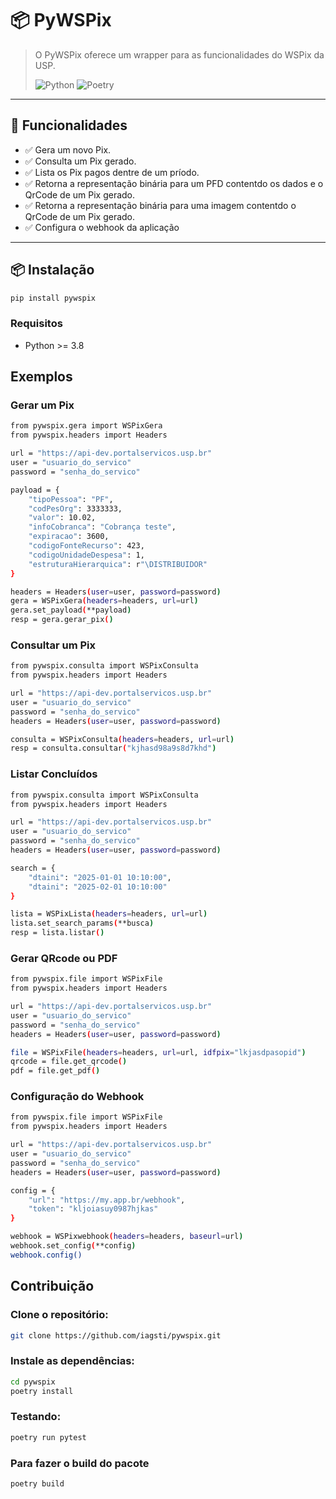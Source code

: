 # 📦 PyWSPix

> O PyWSPix oferece um wrapper para as funcionalidades do WSPix da USP.
> 
> ![Python](https://img.shields.io/badge/python-3.8%2B-blue)
> ![Poetry](https://img.shields.io/badge/poetry-managed-blueviolet)

---

## 🚀 Funcionalidades

- ✅ Gera um novo Pix.
- ✅ Consulta um Pix gerado.
- ✅ Lista os Pix pagos dentre de um príodo.
- ✅ Retorna a representação binária para um PFD contentdo os dados e o QrCode de um Pix gerado.
- ✅ Retorna a representação binária para uma imagem contentdo o QrCode de um Pix gerado.
- ✅ Configura o webhook da aplicação

---

## 📦 Instalação

```bash
pip install pywspix
```

### Requisitos

- Python >= 3.8

## Exemplos

### Gerar um Pix

```bash
from pywspix.gera import WSPixGera
from pywspix.headers import Headers

url = "https://api-dev.portalservicos.usp.br"
user = "usuario_do_servico"
password = "senha_do_servico"

payload = {
    "tipoPessoa": "PF",
    "codPesOrg": 3333333,
    "valor": 10.02,
    "infoCobranca": "Cobrança teste",
    "expiracao": 3600,
    "codigoFonteRecurso": 423,
    "codigoUnidadeDespesa": 1,
    "estruturaHierarquica": r"\DISTRIBUIDOR"
}

headers = Headers(user=user, password=password)
gera = WSPixGera(headers=headers, url=url)
gera.set_payload(**payload)
resp = gera.gerar_pix()
``` 

### Consultar um Pix
```bash
from pywspix.consulta import WSPixConsulta
from pywspix.headers import Headers

url = "https://api-dev.portalservicos.usp.br"
user = "usuario_do_servico"
password = "senha_do_servico"
headers = Headers(user=user, password=password)

consulta = WSPixConsulta(headers=headers, url=url)
resp = consulta.consultar("kjhasd98a9s8d7khd")
``` 
### Listar Concluídos
```bash
from pywspix.consulta import WSPixConsulta
from pywspix.headers import Headers

url = "https://api-dev.portalservicos.usp.br"
user = "usuario_do_servico"
password = "senha_do_servico"
headers = Headers(user=user, password=password)

search = {
    "dtaini": "2025-01-01 10:10:00",
    "dtaini": "2025-02-01 10:10:00"
}

lista = WSPixLista(headers=headers, url=url)
lista.set_search_params(**busca)
resp = lista.listar()
``` 

### Gerar QRcode ou PDF
```bash
from pywspix.file import WSPixFile
from pywspix.headers import Headers

url = "https://api-dev.portalservicos.usp.br"
user = "usuario_do_servico"
password = "senha_do_servico"
headers = Headers(user=user, password=password)

file = WSPixFile(headers=headers, url=url, idfpix="lkjasdpasopid")
qrcode = file.get_qrcode()
pdf = file.get_pdf()
``` 

### Configuração do Webhook
```bash
from pywspix.file import WSPixFile
from pywspix.headers import Headers

url = "https://api-dev.portalservicos.usp.br"
user = "usuario_do_servico"
password = "senha_do_servico"
headers = Headers(user=user, password=password)

config = {
    "url": "https://my.app.br/webhook",
    "token": "kljoiasuy0987hjkas"
}

webhook = WSPixwebhook(headers=headers, baseurl=url)
webhook.set_config(**config)
webhook.config()
``` 

## Contribuição

### Clone o repositório:

```bash
git clone https://github.com/iagsti/pywspix.git
```

### Instale as dependências:

```bash
cd pywspix
poetry install
```

### Testando:

```bash
poetry run pytest
```

### Para fazer o build do pacote

```bash
poetry build
```

